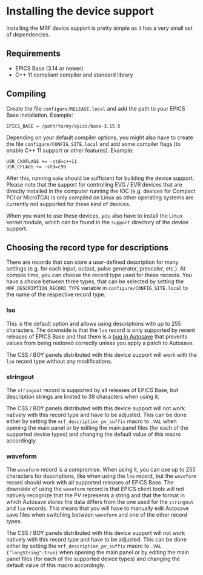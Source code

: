 Installing the device support
=============================

Installing the MRF device support is pretty simple as it has a very small set of
dependencies.


Requirements
------------

- EPICS Base (3.14 or newer)
- C++ 11 compliant compiler and standard library


Compiling
---------

Create the file `configure/RELEASE.local` and add the path to your EPICS Base
installation. Example:

```
EPICS_BASE = /path/to/my/epics/base-3.15.5
```

Depending on your default compiler options, you might also have to create the
file `configure/CONFIG_SITE.local` and add some compiler flags (to enable C++ 11
support or other features). Example:

```
USR_CXXFLAGS += -std=c++11
USR_CFLAGS += -std=c99
```

After this, running `make` should be sufficient for building the device support.
Please note that the support for controlling EVG / EVR devices that are directly
installed in the computer running the IOC (e.g. devices for Compact PCI or
MicroTCA) is only compiled on Linux as other operating systems are currently not
supported for these kind of devices.

When you want to use these devices, you also have to install the Linux kernel
module, which can be found in the `support` directory of the device support.


Choosing the record type for descriptions
-----------------------------------------

There are records that can store a user-defined description for many settings
(e.g. for each input, output, pulse generator, prescaler, etc.). At compile
time, you can choose the record type used for these records. You have a choice
between three types, that can be selected by setting the
`MRF_DESCRIPTION_RECORD_TYPE` variable in `configure/CONFIG_SITE.local` to the
name of the respective record type.

### lso

This is the default option and allows using descriptions with up to 255
characters. The downside is that the `lso` record is only supported by recent
releases of EPICS Base and that there is a
[bug in Autosave](https://github.com/epics-modules/autosave/pull/27) that
prevents values from being restored correctly unless you apply a patch to
Autosave.

The CSS / BOY panels distributed with this device support will work with the
`lso` record type without any modifications.

### stringout

The `stringout` record is supported by all releases of EPICS Base, but
description strings are limited to 39 characters when using it.

The CSS / BOY panels distributed with this device support will not work natively
with this record type and have to be adjusted. This can be done either by
setting the `mrf_description_pv_suffix` macro to `.VAL` when opening the main
panel or by editing the main panel files (for each of the supported device
types) and changing the default value of this macro accordingly.

### waveform

The `waveform` record is a compromise. When using it, you can use up to 255
characters for descriptions, like when using the `lso` record, but the
`waveform` record should work with all supported releases of EPICS Base.
The downside of using the `waveform` record is that EPICS client tools will not
natively recognize that the PV represents a string and that the format in which
Autosave stores the data differs from the one used for the `stringout` and `lso`
records. This means that you will have to manually edit Autosave save files when
switching between `waveform` and one of the other record types.

The CSS / BOY panels distributed with this device support will not work natively
with this record type and have to be adjusted. This can be done either by
setting the `mrf_description_pv_suffix` macro to `.VAL {"longString":true}` when
opening the main panel or by editing the main panel files (for each of the
supported device types) and changing the default value of this macro
accordingly.

